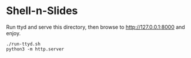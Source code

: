 # Shell-n-Slides

Run ttyd and serve this directory, then browse to http://127.0.0.1:8000 and enjoy.
```
./run-ttyd.sh
python3 -m http.server
```